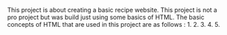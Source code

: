 This project is about creating a basic recipe website. 
This project is not a pro project but was build just using some basics of HTML. 
The basic concepts of HTML that are used in this project are as follows :
    1. 
    2.
    3.
    4.
    5.

